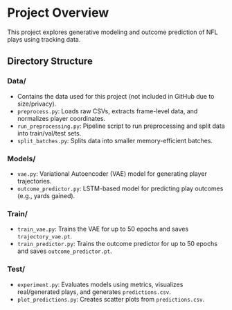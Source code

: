 # Project Overview

This project explores generative modeling and outcome prediction of NFL plays using tracking data.

## Directory Structure

### Data/
- Contains the data used for this project (not included in GitHub due to size/privacy).
- `preprocess.py`: Loads raw CSVs, extracts frame-level data, and normalizes player coordinates.
- `run_preprocessing.py`: Pipeline script to run preprocessing and split data into train/val/test sets.
- `split_batches.py`: Splits data into smaller memory-efficient batches.

### Models/
- `vae.py`: Variational Autoencoder (VAE) model for generating player trajectories.
- `outcome_predictor.py`: LSTM-based model for predicting play outcomes (e.g., yards gained).

### Train/
- `train_vae.py`: Trains the VAE for up to 50 epochs and saves `trajectory_vae.pt`.
- `train_predictor.py`: Trains the outcome predictor for up to 50 epochs and saves `outcome_predictor.pt`.

### Test/
- `experiment.py`: Evaluates models using metrics, visualizes real/generated plays, and generates `predictions.csv`.
- `plot_predictions.py`: Creates scatter plots from `predictions.csv`.
